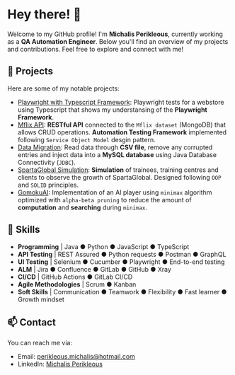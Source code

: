 # Hey there! 👋

Welcome to my GitHub profile! I'm **Michalis Perikleous**, currently working as a **QA Automation Engineer**. Below you'll find an overview of my projects and contributions. Feel free to explore and connect with me!

## 🔭 Projects

Here are some of my notable projects:

- [Playwright with Typescript Framework](https://github.com/MichalisPer/playwright-typescript-webstore): Playwright tests for a webstore using Typescript that shows my understansing of the **Playwright Framework**.
- [Mflix API](https://github.com/MichalisPer/Mfix_MongoDB_API): **RESTful API** connected to the `Mflix dataset` (MongoDB) that allows CRUD operations. **Automation Testing Framework** implemented following `Service Object Model` desgin pattern.
- [Data Migration](https://github.com/MichalisPer/Data_Migration_Project): Read data through **CSV file**, remove any corrupted entries and inject data into a **MySQL database** using Java Database Connectivity (`JDBC`).
- [SpartaGlobal Simulation](https://github.com/MichalisPer/Trainee_Simulation): **Simulation** of trainees, training centres and clients to observe the growth of SpartaGlobal. Designed following `OOP` and `SOLID` principles.
- [GomokuAI](https://github.com/MichalisPer/GomokuAI): Implementation of an AI player using `minimax` algorithm optimized with `alpha-beta pruning` to reduce the amount of **computation** and **searching** during `minimax`.

## 🌱 Skills

- **Programming** | Java ● Python ● JavaScript ● TypeScript 
- **API Testing** | REST Assured ● Python requests ● Postman ● GraphQL 
- **UI Testing** | Selenium ● Cucumber ● Playwright ● End-to-end testing 
- **ALM** | Jira ● Confluence ● GitLab ● GitHub ● Xray 
- **CI/CD** | GitHub Actions ● GitLab CI/CD 
- **Agile Methodologies** | Scrum ● Kanban 
- **Soft Skills** | Communication ● Teamwork ● Flexibility ● Fast learner ● Growth mindset 

## 📫 Contact

You can reach me via:

- Email: [perikleous.michalis@hotmail.com](mailto:perikleous.michalis@gmail.com)
- LinkedIn: [Michalis Perikleous](https://www.linkedin.com/in/perikleous-michalis/)
 
